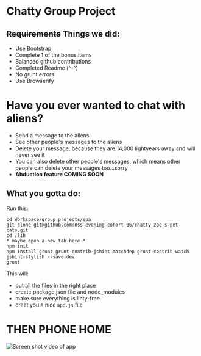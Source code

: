 # Chatty Group Project

## ~~Requirements~~ Things we did:
* Use Bootstrap
* Complete 1 of the bonus items
* Balanced github contributions
* Completed Readme (^-^)
* No grunt errors
* Use Browserify

# Have you ever wanted to chat with aliens?
* Send a message to the aliens
* See other people's messages to the aliens
* Delete your message, because they are 14,000 lightyears away and will never see it
* You can also delete other people's messages, which means other people can delete your messages too...sorry
* __Abduction feature COMING SOON__

## What you gotta do:
Run this:

```
cd Workspace/group_projects/spa
git clone git@github.com:nss-evening-cohort-06/chatty-zoe-s-pet-cats.git
cd /lib
* maybe open a new tab here *
npm init 
npm install grunt grunt-contrib-jshint matchdep grunt-contrib-watch jshint-stylish --save-dev 
grunt
```
This will:
 - put all the files in the right place
 - create package.json file and node_modules
 - make sure everything is linty-free
 - creat you a nice ```app.js``` file
 
 # THEN PHONE HOME
 ![Screen shot video of app](/relative/path/to/img.jpg?raw=true "Optional Title")
